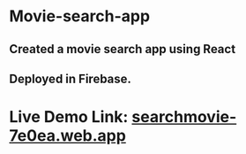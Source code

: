 # Movie-search-app
## Created a movie search app using React

## Deployed in Firebase.

# Live Demo Link: [searchmovie-7e0ea.web.app](searchmovie-7e0ea.web.app)
